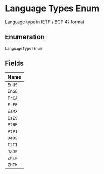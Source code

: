 
# Language Types Enum

Language type in IETF's BCP 47 format

## Enumeration

`LanguageTypesEnum`

## Fields

| Name |
|  --- |
| `EnUS` |
| `EnGB` |
| `FrCA` |
| `FrFR` |
| `EsMX` |
| `EsES` |
| `PtBR` |
| `PtPT` |
| `DeDE` |
| `ItIT` |
| `JaJP` |
| `ZhCN` |
| `ZhTW` |

